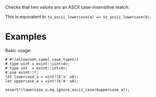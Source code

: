 Checks that two values are an ASCII case-insensitive match.

This is equivalent to `to_ascii_lowercase(a) == to_ascii_lowercase(b)`.

# Examples

Basic usage:

```
# #![allow(non_camel_case_types)]
# type uint = exint::uint<4>;
# type int  = exint::int<4>;
# use exint::*;
let lowercase_a = uint!(b'a' u8);
let uppercase_a = uint!(b'A' u8);

assert!(lowercase_a.eq_ignore_ascii_case(&uppercase_a));
```
